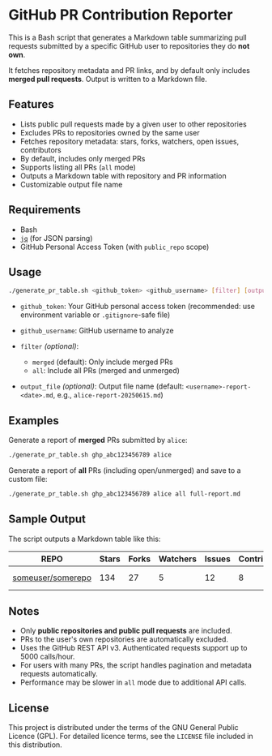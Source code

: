 # GitHub PR Contribution Reporter

This is a Bash script that generates a Markdown table summarizing pull requests submitted by a specific GitHub user to repositories they do **not own**.

It fetches repository metadata and PR links, and by default only includes **merged pull requests**. Output is written to a Markdown file.

## Features

- Lists public pull requests made by a given user to other repositories
- Excludes PRs to repositories owned by the same user
- Fetches repository metadata: stars, forks, watchers, open issues, contributors
- By default, includes only merged PRs
- Supports listing all PRs (`all` mode)
- Outputs a Markdown table with repository and PR information
- Customizable output file name

## Requirements

- Bash
- [`jq`](https://stedolan.github.io/jq/) (for JSON parsing)
- GitHub Personal Access Token (with `public_repo` scope)

## Usage

```bash
./generate_pr_table.sh <github_token> <github_username> [filter] [output_file]
```

- `github_token`: Your GitHub personal access token (recommended: use environment variable or `.gitignore`-safe file)
- `github_username`: GitHub username to analyze
- `filter` *(optional)*:

  - `merged` (default): Only include merged PRs
  - `all`: Include all PRs (merged and unmerged)
- `output_file` *(optional)*: Output file name (default: `<username>-report-<date>.md`, e.g., `alice-report-20250615.md`)

## Examples

Generate a report of **merged** PRs submitted by `alice`:

```bash
./generate_pr_table.sh ghp_abc123456789 alice
```

Generate a report of **all** PRs (including open/unmerged) and save to a custom file:

```bash
./generate_pr_table.sh ghp_abc123456789 alice all full-report.md
```

## Sample Output

The script outputs a Markdown table like this:

| REPO                                                      | Stars | Forks | Watchers | Issues | Contributors | PRs                                                                                                 |
| --------------------------------------------------------- | ----- | ----- | -------- | ------ | ------------ | --------------------------------------------------------------------------------------------------- |
| [someuser/somerepo](https://github.com/someuser/somerepo) | 134   | 27    | 5        | 12     | 8            | [#1](https://github.com/someuser/somerepo/pull/1) [#3](https://github.com/someuser/somerepo/pull/3) |

## Notes

- Only **public repositories and public pull requests** are included.
- PRs to the user's own repositories are automatically excluded.
- Uses the GitHub REST API v3. Authenticated requests support up to 5000 calls/hour.
- For users with many PRs, the script handles pagination and metadata requests automatically.
- Performance may be slower in `all` mode due to additional API calls.

## License

This project is distributed under the terms of the GNU General Public Licence (GPL). For detailed licence terms, see the `LICENSE` file included in this distribution.
